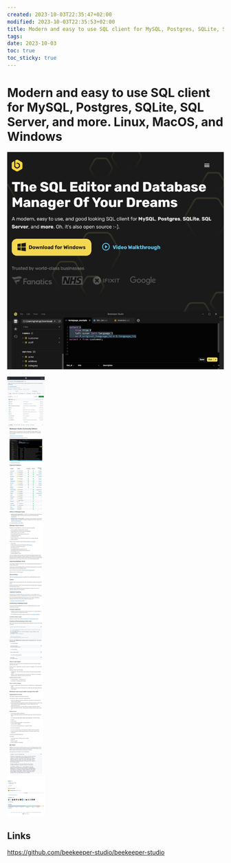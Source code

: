 ```yaml
---
created: 2023-10-03T22:35:47+02:00
modified: 2023-10-03T22:35:53+02:00
title: Modern and easy to use SQL client for MySQL, Postgres, SQLite, SQL Server, and more. Linux, MacOS, and Windows
tags: 
date: 2023-10-03
toc: true
toc_sticky: true
---
```



# Modern and easy to use SQL client for MySQL, Postgres, SQLite, SQL Server, and more. Linux, MacOS, and Windows

![](../_asset/2023-10-03-SQL-20250212115849.jpg)

![](../_asset/2023-10-03-SQL-20250212115905.jpg)

## Links


<https://github.com/beekeeper-studio/beekeeper-studio>
